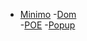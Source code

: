 
- [Minimo](https://no4good.github.io/Minimo)
-[Dom](https://no4good.github.io/dom)</li>
-[POE](https://no4good.github.io/poe)</li>
-[Popup](https://no4good.github.io/popup)</li>

